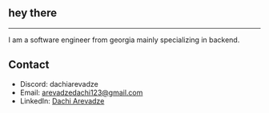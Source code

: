 ## hey there
--- 

I am a software engineer from georgia mainly specializing in backend.

## Contact
- Discord: dachiarevadze
- Email: arevadzedachi123@gmail.com
- LinkedIn: [Dachi Arevadze](https://www.linkedin.com/in/dachi-arevadze-461b23137/)
<!--
**Dachacho/Dachacho** is a ✨ _special_ ✨ repository because its `README.md` (this file) appears on your GitHub profile.

Here are some ideas to get you started:

- 🔭 I’m currently working on ...
- 🌱 I’m currently learning ...
- 👯 I’m looking to collaborate on ...
- 🤔 I’m looking for help with ...
- 💬 Ask me about ...
- 📫 How to reach me: ...
- 😄 Pronouns: ...
- ⚡ Fun fact: ...
-->

